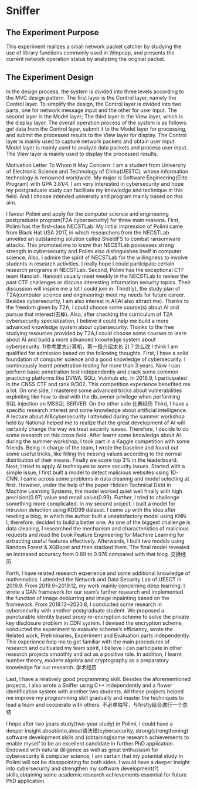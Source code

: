 # Sniffer
## The Experiment Purpose 
This experiment realizes a small network packet catcher by studying the use of library functions commonly used in Winpcap, and presents the current network operation status by analyzing the original packet.
## The Experiment Design
In the design process, the system is divided into three levels according to the MVC design pattern. The first layer is the Control layer, namely the Control layer. To simplify the design, the Control layer is divided into two parts, one for network message input and the other for user input. The second layer is the Model layer; The third layer is the View layer, which is the display layer. The overall operation process of the system is as follows: get data from the Control layer, submit it to the Model layer for processing, and submit the processed results to the View layer for display. The Control layer is mainly used to capture network packets and obtain user input. Model layer is mainly used to analyze data packets and process user input. The View layer is mainly used to display the processed results.


Motivation Letter
To Whom It May Concern:
I am a student from University of Electronic Science and Technology of China(UESTC), whose information technology is renowned worldwide. My major is Software Engineering(Elite Program) with GPA 3.81/4. I am very interested in cybersecurity and hope my postgraduate study can facilitate my knowledge and technique in this field. And I choose intended university and program mainly based on this aim.

I favour Polimi and apply for the computer science and engineering postgraduate program(T2A cybersecurity) for three main reasons. First, Polimi has the first-class NECSTLab. My initial impression of Polimi came from Black Hat USA 2017, in which researchers from the NECSTLab unveiled an outstanding solution called ShieldFS to combat ransomware attacks. This promoted me to know that NECSTLab possesses strong strength in cybersecurity and Polimi also distinguishes itself in computer science. Also, I admire the spirit of NECSTLab for the willingness to involve students in research activities. I really hope I could participate certain research programs in NECSTLab. Second, Polimi has the exceptional CTF team Hanoiati. Hanoiati usually meet weekly in the NECSTLab to review the past CTF challenges or discuss interesting information security topics. Their discussion will inspire me a lot I could join in.
 Third(ly), the study plan of T2A(computer science and engineering) meet my needs for future career. Besides cybersecurity, I am also interest in AI(AI also attract me). Thanks to the freedom given by T2A, I could choose some course(s) about AI and pursue that interest(去掉). Also, after checking the curriculum of T2A cybersecurity specialization, I believe it could help me build a more advanced knowledge system about cybersecurity.
Thanks to the free studying resources provided by T2A,I could choose some courses to learn about AI and build a more advanced knowledge system about cybersecurity. 
1)参考厦大计算机，第一段介绍太长
2)？怎么改
I think I am qualified for admission based on the following thoughts. First, I have a solid foundation of computer science and a good knowledge of cybersecurity. I continuously learnt penetration testing for more than 3 years. Now I can perform basic penetration test independently and crack some common practicing platforms like DVWA, SQLi, Vulnhub etc. In 2018.9, I participated in the CNSS CTF and rank 9/302. This competition experience benefited me a lot. On one side, I mastered some advanced tricks about vulnerabilities exploiting like how to deal with the db_owner privilege when performing SQL injection on MSSQL SERVER. On the other side
比赛经历
Third, I have a specific research interest and some knowledge about artificial intelligence. 
A lecture about AI&cybersecurity I attended during the summer workshop held by National helped me to realize that the great development of AI will certainly change the way we treat security issues. Therefore, I decide to do some research on this cross field. After learnt some knowledge about AI during the summer workshop, I took part in a Kaggle competition with some friends. Being in charge of the team, I wrote the baseline and found out some useful tricks, like filling the missing values according to the normal distribution of their means. Finally we score top 3% in the leaderboard. Next, I tried to apply AI techniques to some security issues. Started with a simple issue, I first built a model to detect malicious websites using 1D-CNN. I came across some problems in data cleaning and model selecting at first. However, under the help of the paper Hidden Technical Debt in Machine Learning Systems, the model worked quiet well finally with high precision(0.97) value and recall value(0.99). Further, I tried to challenge something more complicated. In my second project, I built a model for intrusion detection using KDD99 dataset. I came up with the idea after reading a blog, in which the author built a unsatisfactory model using KNN. I, therefore, decided to build a better one. As one of the biggest challenge is data cleaning, I researched the mechanism and characteristics of malicious requests and read the book Feature Engineering for Machine Learning for extracting useful features effectively. Afterwards, I built two models using Random Forest & XGBoost and then stacked them. The final model revealed an increased accuracy from 0.89 to 0.976 compared with that blog. 
交换经历

Forth, I have related research experience and some additional knowledge of mathematics. I attended the Network and Data Security Lab of UESCT in 2019.9. From 2019.9~2019.12, my work mainly concerning deep learning. I wrote a GAN framework for our team’s further research and implemented the function of image deblurring and image inpainting based on the framework. From 2019.12~2020.8, I conducted some research in cybersecurity with another postgraduate student. We proposed a puncturable identity based proxy re-encryption scheme to solve the private key disclosure problem in CDN system. I devised the encryption scheme, conducted the experiment to evaluate scheme’s efficiency, wrote the Related work, Preliminaries, Experiment and Evaluation parts independently. This experience help me to get familiar with the main procedures of research and cultivated my team spirit, I believe I can participate in other research projects smoothly and act as a positive role. In addition, I learnt number theory, modern algebra and cryptography as a preparatory knowledge for our research.
学术经历

Last, I have a relatively good programming skill. Besides the aforementioned projects, I also wrote a Sniffer using C++ independently and a flower identification system with another two students. All these projects helped me improve my programming skill gradually and master the techniques to lead a team and cooperate with others.
不必单独写，与firstly结合进行一个总结

I hope after two years study(two-year study) in Polimi, I could have a deeper insight about(into,about语法错)cybersecurity, strong(strengthening) software development skills and (obtaining)some research achievements to enable myself to be an excellent candidate in further PhD application. Endowed with natural diligence as well as great enthusiasm for cybersecurity & computer science, I am certain that my potential study in Polimi will not be disappointing for both sides. 
I would have a deeper insight into cybersecurity and strengthen my software development(?) skills,obtaining some academic research achievements essential for future PhD application.


